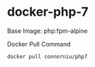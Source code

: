 # docker-php-7

Base Image: php:fpm-alpine

Docker Pull Command


```bash
docker pull connorniu/php7
```